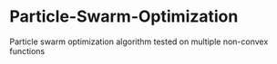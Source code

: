 # Particle-Swarm-Optimization
Particle swarm optimization algorithm tested on multiple non-convex functions

